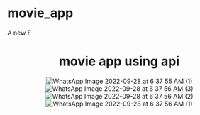 # movie_app

A new F<div align="center">	

# movie app using api

![WhatsApp Image 2022-09-28 at 6 37 55 AM (1)](https://user-images.githubusercontent.com/100224276/192688948-74386a21-988c-486d-bd80-12c20679721c.jpeg)
![WhatsApp Image 2022-09-28 at 6 37 56 AM (3)](https://user-images.githubusercontent.com/100224276/192688953-07930f3e-30d1-4d45-9a47-4a72dce270cf.jpeg)
![WhatsApp Image 2022-09-28 at 6 37 56 AM (2)](https://user-images.githubusercontent.com/100224276/192688962-5bdd4fa5-0639-4e4c-af3c-4a2c6ac4be94.jpeg)
![WhatsApp Image 2022-09-28 at 6 37 56 AM (1)](https://user-images.githubusercontent.com/100224276/192688967-141cabb3-5a6c-4820-bea3-d154ed470a0d.jpeg)


